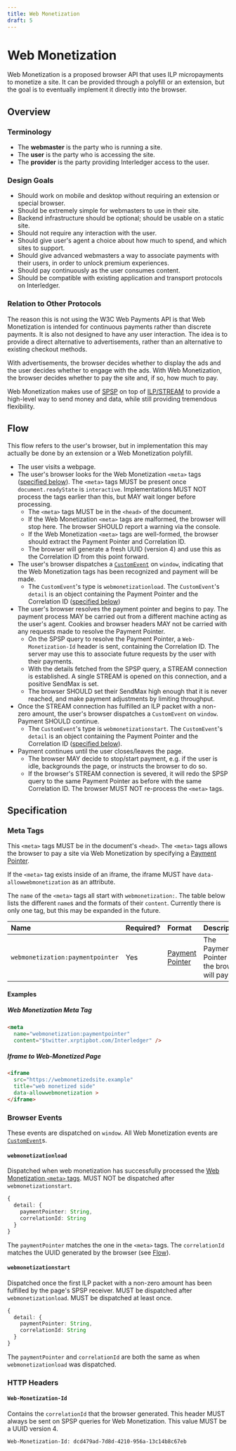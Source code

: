 ```yaml
---
title: Web Monetization
draft: 5
---
```


# Web Monetization

Web Monetization is a proposed browser API that uses ILP micropayments to monetize a site. It can be provided through a polyfill or an extension, but the goal is to eventually implement it directly into the browser.

## Overview

### Terminology

- The **webmaster** is the party who is running a site.
- The **user** is the party who is accessing the site.
- The **provider** is the party providing Interledger access to the user.

### Design Goals

- Should work on mobile and desktop without requiring an extension or special browser.
- Should be extremely simple for webmasters to use in their site.
- Backend infrastructure should be optional; should be usable on a static site.
- Should not require any interaction with the user.
- Should give user's agent a choice about how much to spend, and which sites to support.
- Should give advanced webmasters a way to associate payments with their users, in order to unlock premium experiences.
- Should pay continuously as the user consumes content.
- Should be compatible with existing application and transport protocols on Interledger.

### Relation to Other Protocols

The reason this is not using the W3C Web Payments API is that Web Monetization is intended for continuous payments rather than discrete payments. It is also not designed to have any user interaction. The idea is to provide a direct alternative to advertisements, rather than an alternative to existing checkout methods.

With advertisements, the browser decides whether to display the ads and the user decides whether to engage with the ads. With Web Monetization, the browser decides whether to pay the site and, if so, how much to pay.

Web Monetization makes use of [SPSP](../0009-simple-payment-setup-protocol/0009-simple-payment-setup-protocol.md) on top of [ILP/STREAM](../0029-stream/0029-stream.md) to provide a high-level way to send money and data, while still providing tremendous flexibility.

## Flow

This flow refers to the user's browser, but in implementation this may actually be done by an extension or a Web Monetization polyfill.

- The user visits a webpage.
- The user's browser looks for the Web Monetization `<meta>` tags ([specified below](#meta-tags)). The `<meta>` tags MUST be present once `document.readyState` is `interactive`. Implementations MUST NOT process the tags earlier than this, but MAY wait longer before processing.
  - The `<meta>` tags MUST be in the `<head>` of the document.
  - If the Web Monetization `<meta>` tags are malformed, the browser will stop here. The browser SHOULD report a warning via the console.
  - If the Web Monetization `<meta>` tags are well-formed, the browser should extract the Payment Pointer and Correlation ID.
  - The browser will generate a fresh UUID (version 4) and use this as the Correlation ID from this point forward.
- The user's browser dispatches a [`CustomEvent`](https://developer.mozilla.org/en-US/docs/Web/API/CustomEvent) on `window`, indicating that the Web Monetization tags has been recognized and payment will be made.
  - The `CustomEvent`'s type is `webmonetizationload`. The `CustomEvent`'s `detail` is an object containing the Payment Pointer and the Correlation ID ([specified below](#webmonetizationload))
- The user's browser resolves the payment pointer and begins to pay. The payment process MAY be carried out from a different machine acting as the user's agent. Cookies and browser headers MAY not be carried with any requests made to resolve the Payment Pointer.
  - On the SPSP query to resolve the Payment Pointer, a `Web-Monetization-Id` header is sent, containing the Correlation ID. The server may use this to associate future requests by the user with their payments.
  - With the details fetched from the SPSP query, a STREAM connection is established. A single STREAM is opened on this connection, and a positive SendMax is set.
  - The browser SHOULD set their SendMax high enough that it is never reached, and make payment adjustments by limiting throughput.
- Once the STREAM connection has fulfilled an ILP packet with a non-zero amount, the user's browser dispatches a `CustomEvent` on `window`. Payment SHOULD continue.
  - The `CustomEvent`'s type is `webmonetizationstart`. The `CustomEvent`'s `detail` is an object containing the Payment Pointer and the Correlation ID ([specified below](#webmonetizationstart)).
- Payment continues until the user closes/leaves the page.
  - The browser MAY decide to stop/start payment, e.g. if the user is idle, backgrounds the page, or instructs the browser to do so.
  - If the browser's STREAM connection is severed, it will redo the SPSP query to the same Payment Pointer as before with the same Correlation ID. The browser MUST NOT re-process the `<meta>` tags.

## Specification

### Meta Tags

This `<meta>` tags MUST be in the document's `<head>`. The `<meta>` tags allows the browser to pay a site via Web Monetization by specifying a [Payment Pointer](../0026-payment-pointers/0026-payment-pointers.md).

If the `<meta>` tag exists inside of an iframe, the iframe MUST have `data-allowwebmonetization` as an attribute.

The `name` of the `<meta>` tags all start with `webmonetization:`. The table below lists the different `name`s and the formats of their `content`. Currently there is only one tag, but this may be expanded in the future.

| Name | Required? | Format | Description |
|:--|:--|:--|:--|
| `webmonetization:paymentpointer` | Yes | [Payment Pointer](../0026-payment-pointers/0026-payment-pointers.md) | The Payment Pointer that the browser will pay. |

#### Examples

##### Web Monetization Meta Tag

```html
<meta
  name="webmonetization:paymentpointer"
  content="$twitter.xrptipbot.com/Interledger" />
```

##### Iframe to Web-Monetized Page

```html
<iframe
  src="https://webmonetizedsite.example"
  title="web monetized side"
  data-allowwebmonetization >
</iframe>
```

### Browser Events

These events are dispatched on `window`. All Web Monetization events are [`CustomEvent`](https://developer.mozilla.org/en-US/docs/Web/API/CustomEvent)s.

#### `webmonetizationload`

Dispatched when web monetization has successfully processed the [Web
Monetization `<meta>` tags](#meta-tags). MUST NOT be dispatched after `webmonetizationstart`.

```ts
{
  detail: {
    paymentPointer: String,
    correlationId: String
  }
}
```

The `paymentPointer` matches the one in the `<meta>` tags. The `correlationId` matches the UUID generated by the browser (see [Flow](#flow)).

#### `webmonetizationstart`

Dispatched once the first ILP packet with a non-zero amount has been fulfilled by the page's SPSP receiver. MUST be dispatched after `webmonetizationload`. MUST be dispatched at least once.

```ts
{
  detail: {
    paymentPointer: String,
    correlationId: String
  }
}
```

The `paymentPointer` and `correlationId` are both the same as when `webmonetizationload` was dispatched.

### HTTP Headers

#### `Web-Monetization-Id`

Contains the `correlationId` that the browser generated. This header MUST always be sent on SPSP queries for Web Monetization. This value MUST be a UUID version 4.

```http
Web-Monetization-Id: dcd479ad-7d8d-4210-956a-13c14b8c67eb
```
